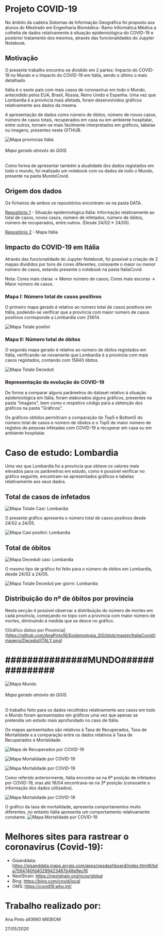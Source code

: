 # Projeto COVID-19


No âmbito da cadeira Sistemas de Informação Geográfica foi proposto aos alunos do Mestrado em Engenharia Biomédica- Ramo Informática Médica a colheita de dados relativamente à situação epidemiológica do COVID-19 e posterior tratamento dos mesmos, através das funcionalidades do Jupyter Notebook. 

## **Motivação**
O presente trabalho encontra-se dividido em 2 partes: Impacto do COVID-19 no Mundo e o Impacto do COVID-19 em Itália, sendo o último o mais detalhado.

Itália é o sexto país com mais casos de coronavírus em todo o Mundo, antecedido pelos EUA, Brasil, Rússia, Reino Unido e Espanha. Uma vez que Lombardia é a província mais afetada, foram desenvolvidos gráficos relativamente aos dados da mesma.

A apresentação de dados como número de óbitos, número de novos casos, número de casos totais, recuperados em casa ou em ambiente hospitalar, entre outros, tornam-se mais facilmente interpretados em gráficos, tabelas ou imagens, presentes neste GITHUB.

![Mapa províncias Itália](https://github.com/AnaPinto16/Epidemologia_SIG/blob/master/ItaliaCovid/Imagens/ITALIA.png)

###### Mapa gerado através do QGIS.
Como forma de apresentar também a atualidade dos dados registados em todo o mundo, foi realizado um notebook com os dados de todo o Mundo, presente na pasta MundoCovid.



## **Origem dos dados**

Os ficheiros de ambos os repositórios encontram-se na pasta DATA.

[Repositório 1](https://github.com/pcm-dpc/COVID-19) - Situação epidemiológica Itália: Informação relativamente ao total de casos, novos casos, número de infetados, número de óbitos, número de recuperados, entre outros. (Desde 24/02-> 24/05).

[Repositório 2](http://www.diva-gis.org/datadown) - Mapa Itália

## **Impacto do COVID-19 em Itália**

Através das funcionalidade do Jupyter Notebook, foi possível a criação de 2 mapas divididos por tons de cores diferentes, consoante o maior ou menor número de casos, estando presente o notebook na pasta ItaliaCovid.

Nota: Cores mais claras -> Menor número de casos; Cores mais escuras -> Maior número de casos.

### Mapa I: Número total de casos positivos

O primeiro mapa gerado é relativo ao número total de casos positivos em Itália, podendo-se verificar que a província com maior número de casos positivos corresponde a Lombardia com 25614.

![Mapa Totale positivi](https://github.com/AnaPinto16/Epidemologia_SIG/blob/master/ItaliaCovid/Imagens/Geographic_distribution_totale_positiv.png)

### Mapa II: Número total de óbitos

O segundo mapa gerado é relativo ao número de óbitos registados em Itália, verificando-se novamente que Lombardia é a província com mais casos registados, contando com 15840 óbitos.

![Mapa Totale Deceduti](https://github.com/AnaPinto16/Epidemologia_SIG/blob/master/ItaliaCovid/Imagens/Geographic_distribution_totale_deceduti.png)

### Representação da evolução do COVID-19 

De forma a comparar alguns parâmetros do dataset relativo à situação epidemiológica em Itália, foram elaborados alguns gráficos, presentes na pasta "Imagens", bem como o respetivo código para a obtenção dos gráficos na pasta "Gráficos".

Os gráficos obtidos permitiram a comparação do Top5 e Bottom5 do número total de casos e número de óbidos e o Top5 de maior número de registos de pessoas infetadas com COVID-19 a recuperar em casa ou em ambiente hospitalar.

# Caso de estudo: Lombardia

Uma vez que Lombardia foi a província que obteve os valores mais elevados para os parâmetros em estudo, como é possível verificar no gráfico seguinte, encontram-se apresentados gráficos e tabelas relativamente aos seus dados.

 ## Total de casos de infetados
 
![Mapa Totale Casi: Lombardia](https://github.com/AnaPinto16/Epidemologia_SIG/blob/master/ItaliaCovid/Imagens/totale_casi.png)

O presente gráfico apresenta o número total de casos positivos desde 24/02 a 24/05.

![Mapa Casi positivi: Lombardia](https://github.com/AnaPinto16/Epidemologia_SIG/blob/master/ItaliaCovid/Imagens/casi_positivi_dias.png)

 ## Total de óbitos
 
![Mapa Deceduti casi: Lombardia](https://github.com/AnaPinto16/Epidemologia_SIG/blob/master/ItaliaCovid/Imagens/deceduti_casi.png)

O mesmo tipo de gráfico foi feito para o número de óbitos em Lombardia, desde 24/02 a 24/05.

![Mapa Totale Deceduti per giorni: Lombardia](https://github.com/AnaPinto16/Epidemologia_SIG/blob/master/ItaliaCovid/Imagens/casi_deceduti_dias.png)

## Distribuição do nº de óbitos por província

Nesta secção é possível observar a distribuição do número de mortes em cada província, começando no topo com a província com maior número de mortes, diminuíndo à medida que se desce no gráfico.

![Gráfico óbitos por Província]
(https://github.com/AnaPinto16/Epidemologia_SIG/blob/master/ItaliaCovid/Imagens/DecedutiITALY.png)

# ###############MUNDO###############

![Mapa Mundo](https://github.com/AnaPinto16/Epidemologia_SIG/blob/master/MundoCovid/Imagens/MundoCovid.png)
###### Mapa gerado através do QGIS.

O trabalho feito para os dados recolhidos relativamente aos casos em todo o Mundo foram apresentados em gráficos uma vez que apenas se pretendia um estudo mais aprofundado no caso de Itália.

Os mapas apresentados são relativos à Taxa de Recuperados, Taxa de Mortalidade e a comparação entre os dados relativos à Taxa de Recuperados e Mortalidade.

![Mapa de Recuperados por COVID-19](https://github.com/AnaPinto16/Epidemologia_SIG/blob/master/MundoCovid/Imagens/RecuperadosMundo.png)

![Mapa Mortalidade por COVID-19](https://github.com/AnaPinto16/Epidemologia_SIG/blob/master/MundoCovid/Imagens/MortalidadeMundo.png)

![Mapa Mortalidade por COVID-19](https://github.com/AnaPinto16/Epidemologia_SIG/blob/master/MundoCovid/Imagens/RecvsMort.png)

Como referido anteriormente, Itália encontra-se na 6ª posição de infetados por COVID-19, mas até 16/04 encontrava-se na 3ª posição (consoante a informação dos dados utilizados).

![Mapa Mortalidade por COVID-19](https://github.com/AnaPinto16/Epidemologia_SIG/blob/master/MundoCovid/Imagens/Top10casos.png)

O gráfico da taxa de mortalidade, apresenta comportamentos muito diferentes, no entanto Itália apresenta um comportamento relativamente constante.
![Mapa Mortalidade por COVID-19](https://github.com/AnaPinto16/Epidemologia_SIG/blob/master/MundoCovid/Imagens/Top10morte.png)


# Melhores sites para rastrear o coronavírus (Covid-19):

- Gisanddata: https://gisanddata.maps.arcgis.com/apps/opsdashboard/index.html#/bda7594740fd40299423467b48e9ecf6
- NextStrain: https://nextstrain.org/ncov/global
- Bing: https://bing.com/covid/local
- OMS: https://covid19.who.int/

# Trabalho realizado por:
Ana Pinto a93660 MIEBIOM

27/05/2020

